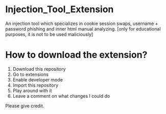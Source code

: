 # Injection_Tool_Extension
An injection tool which specializes in cookie session swaps, username + password phishing and inner html manual analyzing. [only for educational purposes, it is not to be used maliciously]

# How to download the extension?
1) Download this repository
2) Go to extensions
3) Enable developer mode
4) Import this repository
5) Play around with it
6) Leave a comment on what changes I could do


Please give credit.
